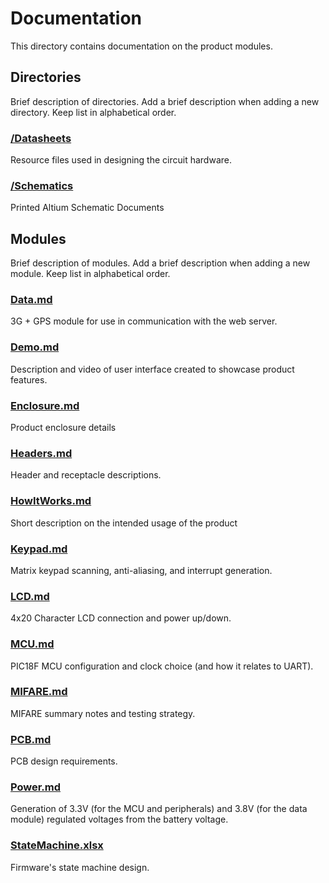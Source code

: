 # Documentation

This directory contains documentation on the product modules.

## Directories

Brief description of directories. Add a brief description when adding a new
directory. Keep list in alphabetical order.

### [/Datasheets](Datasheets)
Resource files used in designing the circuit hardware.

### [/Schematics](Schematics)
Printed Altium Schematic Documents

## Modules

Brief description of modules. Add a brief description when adding a new module.
Keep list in alphabetical order.

### [Data.md](Data.md)
3G + GPS module for use in communication with the web server.

### [Demo.md](Demo.md)
Description and video of user interface created to showcase product features.

### [Enclosure.md](Enclosure.md)
Product enclosure details

### [Headers.md]([Headers.md)
Header and receptacle descriptions.

### [HowItWorks.md](HowItWorks.md)
Short description on the intended usage of the product

### [Keypad.md](Keypad.md)
Matrix keypad scanning, anti-aliasing, and interrupt generation.

### [LCD.md](LCD.md)
4x20 Character LCD connection and power up/down.

### [MCU.md](MCU.md)
PIC18F MCU configuration and clock choice (and how it relates to UART).

### [MIFARE.md](MIFARE.md)
MIFARE summary notes and testing strategy.

### [PCB.md](PCB.md)
PCB design requirements.

### [Power.md](Power.md)
Generation of 3.3V (for the MCU and peripherals) and 3.8V (for the data module)
regulated voltages from the battery voltage.

### [StateMachine.xlsx](StateMachine.xlsx)
Firmware's state machine design.
